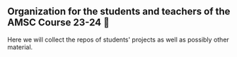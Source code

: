 ## Organization for the students and teachers of the AMSC Course 23-24 👋

Here we will collect the repos of students' projects as well as possibly other material.


